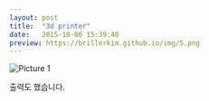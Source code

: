```yaml
---
layout: post
title:  "3d printer"
date:   2015-10-06 15:39:40
preview: https://brillerkim.github.io/img/5.png
---
```


![Picture 1](https://brillerkim.github.io/img/6.png)

출력도 했습니다.
